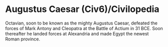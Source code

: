 # Augustus Caesar (Civ6)/Civilopedia

Octavian, soon to be known as the mighty Augustus Caesar, defeated the forces of Mark Antony and Cleopatra at the Battle of Actium in 31 BCE. Soon thereafter he landed forces at Alexandria and made Egypt the newest Roman province.